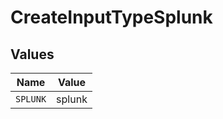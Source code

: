 # CreateInputTypeSplunk


## Values

| Name     | Value    |
| -------- | -------- |
| `SPLUNK` | splunk   |